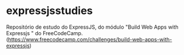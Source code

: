 # expressjsstudies
Repositório de estudo do ExpressJS, do módulo "Build Web Apps with Expressjs " do FreeCodeCamp.
(https://www.freecodecamp.com/challenges/build-web-apps-with-expressjs)
